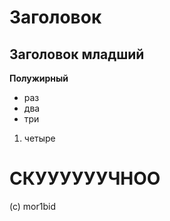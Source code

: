 # Заголовок

## Заголовок младший
**Полужирный**

* раз
* два
* три

1. четыре

# **СКУУУУУУЧНОО**
(с) mor1bid
